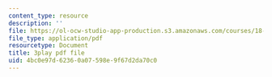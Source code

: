 ```yaml
---
content_type: resource
description: ''
file: https://ol-ocw-studio-app-production.s3.amazonaws.com/courses/18-01sc-single-variable-calculus-fall-2010/4bc0e97d62360a07598e9f67d2da70c0_XRkgBWbWvg4.pdf
file_type: application/pdf
resourcetype: Document
title: 3play pdf file
uid: 4bc0e97d-6236-0a07-598e-9f67d2da70c0
---
```

